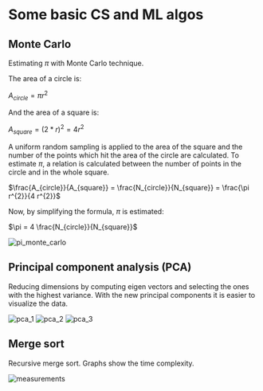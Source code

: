 # Some basic CS and ML algos

## Monte Carlo

Estimating $\pi$ with Monte Carlo technique.

The area of a circle is:

$A_{circle} = \pi r^{2}$

And the area of a square is:

$A_{square} = (2 * r) ^ 2 = 4 r^{2}$

A uniform random sampling is applied to the area of the square and the number of the points which hit the area of the circle are calculated. To estimate $\pi$, a relation is calculated between the number of points in the circle and in the whole square.

$\frac{A_{circle}}{A_{square}} = \frac{N_{circle}}{N_{square}} = \frac{\pi r^{2}}{4 r^{2}}$

Now, by simplifying the formula, $\pi$ is estimated:

$\pi = 4 \frac{N_{circle}}{N_{square}}$

![pi_monte_carlo](https://github.com/pettod/merge-sort/assets/33998401/2dfb94b0-c2f5-4eae-8fa8-46456341ec8d)

## Principal component analysis (PCA)

Reducing dimensions by computing eigen vectors and selecting the ones with the highest variance. With the new principal components it is easier to visualize the data.

![pca_1](https://github.com/pettod/cs-basics/assets/33998401/14509b40-50d6-4165-b3d3-0b153114dec4)
![pca_2](https://github.com/pettod/cs-basics/assets/33998401/3b5169b6-c4d7-4683-af4e-742c68063a22)
![pca_3](https://github.com/pettod/cs-basics/assets/33998401/86c0f9fc-44fc-4224-8d98-8b747c9b6b64)


## Merge sort

Recursive merge sort. Graphs show the time complexity.

![measurements](https://github.com/pettod/merge-sort/assets/33998401/26d45a62-c7aa-4397-be0e-de050021b0ee)
